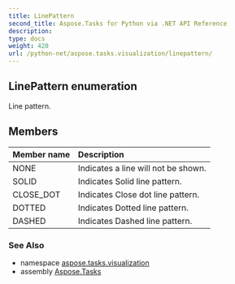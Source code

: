 ```yaml
---
title: LinePattern
second_title: Aspose.Tasks for Python via .NET API Reference
description: 
type: docs
weight: 420
url: /python-net/aspose.tasks.visualization/linepattern/
---
```


## LinePattern enumeration

Line pattern.

## Members
| Member name | Description |
| :- | :- |
|NONE|Indicates a line will not be shown.|
|SOLID|Indicates Solid line pattern.|
|CLOSE_DOT|Indicates Close dot line pattern.|
|DOTTED|Indicates Dotted line pattern.|
|DASHED|Indicates Dashed line pattern.|

### See Also

* namespace [aspose.tasks.visualization](/tasks/python-net/aspose.tasks.visualization/)
* assembly [Aspose.Tasks](/tasks/python-net/)

